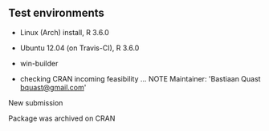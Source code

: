 ## Test environments
* Linux (Arch) install, R 3.6.0
* Ubuntu 12.04 (on Travis-CI), R 3.6.0
* win-builder

* checking CRAN incoming feasibility ... NOTE
Maintainer: 'Bastiaan Quast <bquast@gmail.com>'

New submission

Package was archived on CRAN